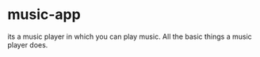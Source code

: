 # music-app
its a music player in which you can play music. All the basic things a music player does.

